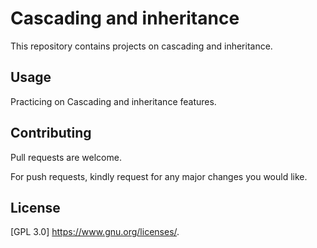 # Cascading and inheritance

This repository contains projects on cascading and inheritance.

## Usage

Practicing on Cascading and inheritance features.

## Contributing

Pull requests are welcome. 

For push requests, kindly request for any major changes you would like.

## License

[GPL 3.0] <https://www.gnu.org/licenses/>.